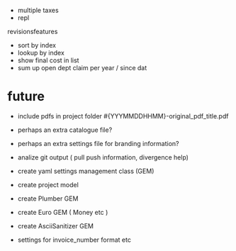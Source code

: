 * multiple taxes
* repl

revisionsfeatures

* sort by index
* lookup by index
* show final cost in list
* sum up open dept claim per year / since dat


# future

* include pdfs in project folder #{YYYMMDDHHMM}-original_pdf_title.pdf
* perhaps an extra catalogue file?
* perhaps an extra settings file for branding information?
* analize git output ( pull push information, divergence help)

* create yaml settings management class (GEM)
* create project model
* create Plumber GEM
* create Euro GEM ( Money etc )
* create AsciiSanitizer GEM
* settings for invoice_number format etc
